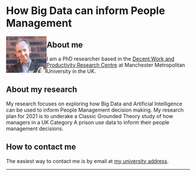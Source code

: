 # How Big Data can inform People Management

<img src="HeadshouldersWALL.jpg" align="left" height="100" alt="" />

## About me
I am a PhD researcher based in the  [Decent Work and Productivity Research Centre](https://www.mmu.ac.uk/decent-work-and-productivity/) at Manchester Metropolitan University in the UK.





## About my research
My research focuses on exploring how Big Data and Artificial Intelligence can be used to inform People Management decision making. My research plan for 2021 is to underake a Classic Grounded Theory study of how managers in a UK Category A prison use data to inform their people management decisions.

## How to contact me
The easiest way to contact me is by email at [my university address](mailto:david.jackson6@stu.mmu.ac.uk).

___
